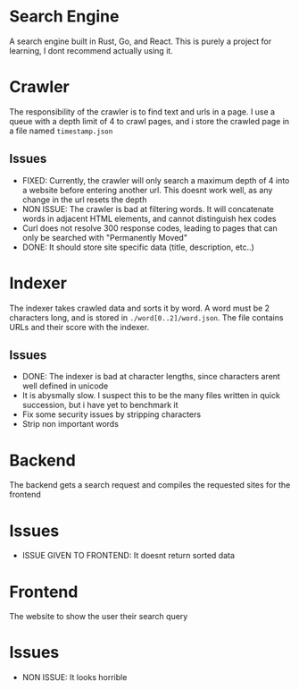 # Search Engine
A search engine built in Rust, Go, and React. This is purely a project for learning, I dont recommend actually using it.

# Crawler
The responsibility of the crawler is to find text and urls in a page. I use a queue with a depth limit of 4 to crawl pages, and i store the crawled page in a file named `timestamp.json`

## Issues
* FIXED: Currently, the crawler will only search a maximum depth of 4 into a website before entering another url. This doesnt work well, as any change in the url resets the depth
* NON ISSUE: The crawler is bad at filtering words. It will concatenate words in adjacent HTML elements, and cannot distinguish hex codes
* Curl does not resolve 300 response codes, leading to pages that can only be searched with "Permanently Moved"
* DONE: It should store site specific data (title, description, etc..)

# Indexer
The indexer takes crawled data and sorts it by word. A word must be 2 characters long, and is stored in `./word[0..2]/word.json`. The file contains URLs and their score with the indexer.

## Issues
* DONE: The indexer is bad at character lengths, since characters arent well defined in unicode
* It is abysmally slow. I suspect this to be the many files written in quick succession, but i have yet to benchmark it
* Fix some security issues by stripping characters
* Strip non important words

# Backend
The backend gets a search request and compiles the requested sites for the frontend

# Issues
* ISSUE GIVEN TO FRONTEND: It doesnt return sorted data

# Frontend
The website to show the user their search query

# Issues
* NON ISSUE: It looks horrible